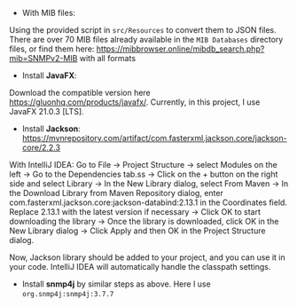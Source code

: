 - With MIB files:

Using the provided script in `src/Resources` to convert them to JSON files. There are over 70 MIB files already available in the `MIB Databases` 
directory files, or find them here: https://mibbrowser.online/mibdb_search.php?mib=SNMPv2-MIB with all formats

- Install **JavaFX**:

Download the  compatible version here  https://gluonhq.com/products/javafx/. Currently, in this project, I 
use JavaFX 21.0.3 [LTS].

- Install **Jackson**: https://mvnrepository.com/artifact/com.fasterxml.jackson.core/jackson-core/2.2.3

With IntelliJ IDEA: Go to File -> Project Structure -> select Modules on the left -> Go to the 
Dependencies tab.ss -> Click on the + button on the right side and select Library -> In the New Library 
dialog, select From Maven -> In the Download Library from Maven Repository 
dialog, enter com.fasterxml.jackson.core:jackson-databind:2.13.1 in the Coordinates field. Replace 2.13.1 
with the latest version if necessary -> Click OK to start downloading the library -> Once the library is downloaded, click OK in the New Library dialog
-> Click Apply and then OK in the Project Structure dialog.

Now, Jackson library should be added to your project, and you can use it in your code. IntelliJ IDEA will automatically handle the classpath settings.


- Install **snmp4j** by similar steps as above. Here I use `org.snmp4j:snmp4j:3.7.7`